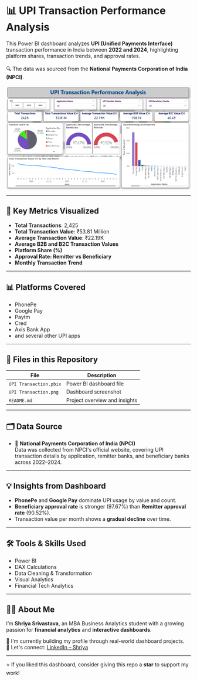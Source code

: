 # 📊 UPI Transaction Performance Analysis

This Power BI dashboard analyzes **UPI (Unified Payments Interface)** transaction performance in India between **2022 and 2024**, highlighting platform shares, transaction trends, and approval rates.  
<br>
🔍 The data was sourced from the **National Payments Corporation of India (NPCI)**.

![Dashboard Preview](./UPI%20Transaction.png)

---

## 📌 Key Metrics Visualized

- **Total Transactions**: 2,425  
- **Total Transaction Value**: ₹53.81 Million  
- **Average Transaction Value**: ₹22.19K  
- **Average B2B and B2C Transaction Values**  
- **Platform Share (%)**  
- **Approval Rate: Remitter vs Beneficiary**  
- **Monthly Transaction Trend**

---

## 📊 Platforms Covered

- PhonePe  
- Google Pay  
- Paytm  
- Cred  
- Axis Bank App  
- and several other UPI apps

---

## 📂 Files in this Repository

| File | Description |
|------|-------------|
| `UPI Transaction.pbix` | Power BI dashboard file |
| `UPI Transaction.png` | Dashboard screenshot |
| `README.md` | Project overview and insights |

---

## 🗂 Data Source

- 📌 **National Payments Corporation of India (NPCI)**  
  Data was collected from NPCI's official website, covering UPI transaction details by application, remitter banks, and beneficiary banks across 2022–2024.

---

## 💡 Insights from Dashboard

- **PhonePe** and **Google Pay** dominate UPI usage by value and count.
- **Beneficiary approval rate** is stronger (97.67%) than **Remitter approval rate** (90.52%).
- Transaction value per month shows a **gradual decline** over time.

---

## 🛠 Tools & Skills Used

- Power BI  
- DAX Calculations  
- Data Cleaning & Transformation  
- Visual Analytics  
- Financial Tech Analytics

---

## 🙋‍♀️ About Me

I’m **Shriya Srivastava**, an MBA Business Analytics student with a growing passion for **financial analytics** and **interactive dashboards**.

📌 I'm currently building my profile through real-world dashboard projects.  
📧 Let's connect: [LinkedIn – Shriya](www.linkedin.com/in/shriyaa-srivastav-a34b50201)

---

⭐ If you liked this dashboard, consider giving this repo a **star** to support my work!
